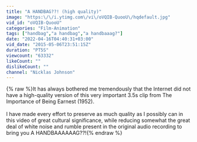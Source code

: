 ```yaml
---
title: "A HANDBAG??! (high quality)"
image: "https:\/\/i.ytimg.com\/vi\/oVQIB-QuooU\/hqdefault.jpg"
vid_id: "oVQIB-QuooU"
categories: "Film-Animation"
tags: ["handbag","a handbag","a handbaaag?"]
date: "2022-04-16T04:40:31+03:00"
vid_date: "2015-05-06T23:51:15Z"
duration: "PT5S"
viewcount: "63332"
likeCount: ""
dislikeCount: ""
channel: "Nicklas Johnson"
---
```

{% raw %}It has always bothered me tremendously that the Internet did not have a high-quality version of this very important 3.5s clip from The Importance of Being Earnest (1952).  <br /><br />I have made every effort to preserve as much quality as I possibly can in this video of great cultural significance, while reducing somewhat the great deal of white noise and rumble present in the original audio recording to bring you A HANDBAAAAAAG??!{% endraw %}
